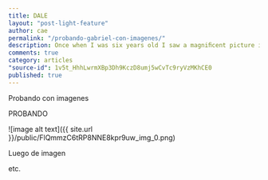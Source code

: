 ```yaml
---
title: DALE
layout: "post-light-feature"
author: cae
permalink: "/probando-gabriel-con-imagenes/"
description: Once when I was six years old I saw a magniﬁcent picture in a book.
comments: true
category: articles
"source-id": 1v5t_HhhLwrmXBp3Dh9KczD8umj5wCvTc9ryVzMKhCE0
published: true
---
```


Probando con imagenes

PROBANDO

![image alt text]({{ site.url }}/public/FlQmmzC6tRP8NNE8kpr9uw_img_0.png)

Luego de imagen

etc.
